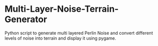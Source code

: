 # Multi-Layer-Noise-Terrain-Generator
Python script to generate multi layered Perlin Noise and convert different levels of noise into terrain and display it using pygame.
